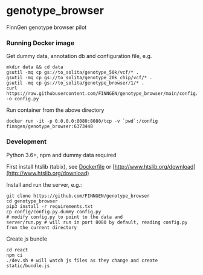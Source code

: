 # genotype_browser
FinnGen genotype browser pilot

### Running Docker image

Get dummy data, annotation db and configuration file, e.g.

```
mkdir data && cd data
gsutil -mq cp gs://to_solita/genotype_50k/vcf/* .
gsutil -mq cp gs://to_solita/genotype_20k_chip/vcf/* .
gsutil -mq cp gs://to_solita/genotype_browser/1/* .
curl https://raw.githubusercontent.com/FINNGEN/genotype_browser/main/config/config.py.dummy -o config.py
```

Run container from the above directory

```
docker run -it -p 0.0.0.0:8080:8080/tcp -v `pwd`:/config finngen/genotype_browser:6373448
```

### Development

Python 3.6+, npm and dummy data required

First install htslib (tabix), see [Dockerfile](docker/Dockerfile) or [http://www.htslib.org/download](http://www.htslib.org/download)

Install and run the server, e.g.:

```
git clone https://github.com/FINNGEN/genotype_browser
cd genotype_browser
pip3 install -r requirements.txt
cp config/config.py.dummy config.py
# modify config.py to point to the data and
server/run.py # will run in port 8080 by default, reading config.py from the current directory
```

Create js bundle

```
cd react
npm ci
./dev.sh # will watch js files as they change and create static/bundle.js
```
